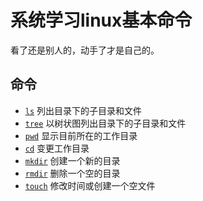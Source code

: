 # 系统学习linux基本命令
看了还是别人的，动手了才是自己的。

## 命令
* [`ls`](commands/ls.md) 列出目录下的子目录和文件
* [`tree`](commands/tree.md) 以树状图列出目录下的子目录和文件
* [`pwd`](commands/pwd.md) 显示目前所在的工作目录
* [`cd`](commands/cd.md) 变更工作目录
* [`mkdir`](commands/mkdir.md) 创建一个新的目录
* [`rmdir`](commands/rmdir.md) 删除一个空的目录
* [`touch`](commands/touch.md) 修改时间或创建一个空文件
